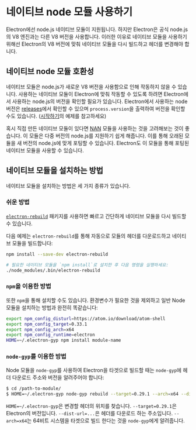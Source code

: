 # 네이티브 node 모듈 사용하기

Electron에선 node.js 네이티브 모듈이 지원됩니다. 하지만 Electron은 공식 node.js의 V8 엔진과는 다른 V8 버전을 사용합니다.
이러한 이유로 네이티브 모듈을 사용하기 위해선 Electron의 V8 버전에 맞춰 네이티브 모듈을 다시 빌드하고 헤더를 변경해야 합니다.

## 네이티브 node 모듈 호환성

네이티브 모듈은 node.js가 새로운 V8 버전을 사용함으로 인해 작동하지 않을 수 있습니다.
사용하는 네이티브 모듈이 Electron에 맞춰 작동할 수 있도록 하려면 Electron에서 사용하는 node.js의 버전을 확인할 필요가 있습니다.
Electron에서 사용하는 node 버전은 [releases](https://github.com/atom/electron/releases)에서 확인할 수 있으며
`process.version`을 출력하여 버전을 확인할 수도 있습니다. ([시작하기](https://github.com/atom/electron/blob/master/docs/tutorial/quick-start.md)의 예제를 참고하세요)

혹시 직접 만든 네이티브 모듈이 있다면 [NAN](https://github.com/nodejs/nan/) 모듈을 사용하는 것을 고려해보는 것이 좋습니다.
이 모듈은 다중 버전의 node.js를 지원하기 쉽게 해줍니다. 이를 통해 오래된 모듈을 새 버전의 node.js에 맞게 포팅할 수 있습니다.
Electron도 이 모듈을 통해 포팅된 네이티브 모듈을 사용할 수 있습니다.

## 네이티브 모듈을 설치하는 방법

네이티브 모듈을 설치하는 방법은 세 가지 종류가 있습니다.

### 쉬운 방법

[`electron-rebuild`](https://github.com/paulcbetts/electron-rebuild) 패키지를 사용하면 빠르고 간단하게 네이티브 모듈을 다시 빌드할 수 있습니다.

다음 예제는 `electron-rebuild`를 통해 자동으로 모듈의 헤더를 다운로드하고 네이티브 모듈을 빌드합니다:

```sh
npm install --save-dev electron-rebuild

# 필요한 네이티브 모듈을 `npm install`로 설치한 후 다음 명령을 실행하세요:
./node_modules/.bin/electron-rebuild
```

### `npm`을 이용한 방법

또한 `npm`을 통해 설치할 수도 있습니다.
환경변수가 필요한 것을 제외하고 일반 Node 모듈을 설치하는 방법과 완전히 똑같습니다:

```bash
export npm_config_disturl=https://atom.io/download/atom-shell
export npm_config_target=0.33.1
export npm_config_arch=x64
export npm_config_runtime=electron
HOME=~/.electron-gyp npm install module-name
```

### `node-gyp`를 이용한 방법

Node 모듈을 `node-gyp`를 사용하여 Electron을 타겟으로 빌드할 때는 `node-gyp`에 헤더 다운로드 주소와 버전을 알려주어야 합니다:

```bash
$ cd /path-to-module/
$ HOME=~/.electron-gyp node-gyp rebuild --target=0.29.1 --arch=x64 --dist-url=https://atom.io/download/atom-shell
```

`HOME=~/.electron-gyp`은 변경할 헤더의 위치를 찾습니다. `--target=0.29.1`은 Electron의 버전입니다.
`--dist-url=...`은 헤더를 다운로드 하는 주소입니다. `--arch=x64`는 64비트 시스템을 타겟으로 빌드 한다는 것을 `node-gyp`에게 알려줍니다.
